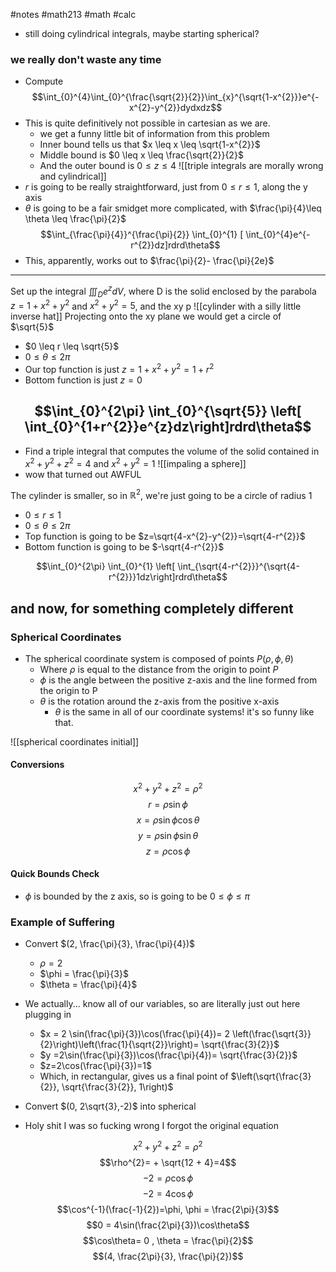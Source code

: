 #notes #math213 #math #calc

- still doing cylindrical integrals, maybe starting spherical?

### we really don't waste any time

- Compute $$\int_{0}^{4}\int_{0}^{\frac{\sqrt{2}}{2}}\int_{x}^{\sqrt{1-x^{2}}}e^{-x^{2}-y^{2}}dydxdz$$
- This is quite definitively not possible in cartesian as we are.
	- we get a funny little bit of information from this problem
	- Inner bound tells us that $x \leq x \leq \sqrt{1-x^{2}}$
	- Middle bound is $0 \leq x \leq \frac{\sqrt{2}}{2}$
	- And the outer bound is $0 \leq z \leq 4$
![[triple integrals are morally wrong and cylindrical]]
- $r$ is going to be really straightforward, just from $0 \leq r \leq 1$, along the y axis
- $\theta$ is going to be a fair smidget more complicated, with $\frac{\pi}{4}\leq \theta \leq \frac{\pi}{2}$ 
$$\int_{\frac{\pi}{4}}^{\frac{\pi}{2}} \int_{0}^{1} [ \int_{0}^{4}e^{-r^{2}}dz]rdrd\theta$$
- This, apparently, works out to $\frac{\pi}{2}- \frac{\pi}{2e}$
---
Set up the integral $\iiint_{D}e^{z}dV$, where D is the solid enclosed by the parabola $z=1+x^{2}+y^{2}$ and $x^{2}+y^{2}=5$, and the xy p
![[cylinder with a silly little inverse hat]]
Projecting onto the xy plane we would get a circle of $\sqrt{5}$
- $0 \leq r \leq \sqrt{5}$
- $0 \leq \theta \leq 2\pi$
- Our top function is just $z=1+x^{2}+y^{2}= 1+r^{2}$
- Bottom function is just $z=0$

$$\int_{0}^{2\pi} \int_{0}^{\sqrt{5}} \left[ \int_{0}^{1+r^{2}}e^{z}dz\right]rdrd\theta$$
---
- Find a triple integral that computes the volume of the solid contained in $x^{2}+y^{2}+z^{2}=4$ and $x^{2}+y^{2}=1$
![[impaling a sphere]]
- wow that turned out AWFUL

The cylinder is smaller, so in $\mathbb{R}^{2}$, we're just going to be a circle of radius 1

- $0 \leq r \leq 1$
- $0 \leq \theta \leq 2\pi$
- Top function is going to be $z=\sqrt{4-x^{2}-y^{2}}=\sqrt{4-r^{2}}$
- Bottom function is going to be $-\sqrt{4-r^{2}}$

$$\int_{0}^{2\pi} \int_{0}^{1} \left[ \int_{\sqrt{4-r^{2}}}^{\sqrt{4-r^{2}}}1dz\right]rdrd\theta$$

## and now, for something completely different
### Spherical Coordinates
- The spherical coordinate system is composed of points $P(\rho,\phi,\theta)$  
	- Where $\rho$ is equal to the distance from the origin to point $P$
	- $\phi$ is the angle between the positive z-axis and the line formed from the origin to P
	- $\theta$ is the rotation around the z-axis from the positive x-axis
		- $\theta$ is the same in all of our coordinate systems! it's so funny like that.

![[spherical coordinates initial]]
#### Conversions
$$x^{2}+y^{2}+z^{2}= \rho^{2}$$
$$r = \rho\sin\phi$$
$$x = \rho\sin\phi \cos\theta$$
$$y = \rho \sin\phi \sin\theta$$
$$z = \rho \cos\phi$$
#### Quick Bounds Check
- $\phi$ is bounded by the z axis, so is going to be $0 \leq \phi \leq \pi$

### Example of Suffering
- Convert $(2, \frac{\pi}{3}, \frac{\pi}{4})$
	- $\rho = 2$
	- $\phi = \frac{\pi}{3}$
	- $\theta = \frac{\pi}{4}$
- We actually... know all of our variables, so are literally just out here plugging in
	- $x = 2 \sin(\frac{\pi}{3})\cos(\frac{\pi}{4})= 2 \left(\frac{\sqrt{3}}{2}\right)\left(\frac{1}{\sqrt{2}}\right)= \sqrt{\frac{3}{2}}$  
	- $y =2\sin(\frac{\pi}{3})\cos(\frac{\pi}{4})= \sqrt{\frac{3}{2}}$
	- $z=2\cos(\frac{\pi}{3})=1$
	- Which, in rectangular, gives us a final point of $\left(\sqrt{\frac{3}{2}}, \sqrt{\frac{3}{2}}, 1\right)$ 

- Convert $(0, 2\sqrt{3},-2)$ into spherical


- Holy shit I was so fucking wrong I forgot the original equation

$$x^{2}+ y^{2}+z^{2} = \rho^{2}$$
$$\rho^{2}= + \sqrt{12 + 4}=4$$
$$-2 = \rho\cos\phi$$
$$-2 = 4\cos\phi$$
$$\cos^{-1}(\frac{-1}{2})=\phi, \phi = \frac{2\pi}{3}$$
$$0 = 4\sin(\frac{2\pi}{3})\cos\theta$$
$$\cos\theta= 0 , \theta = \frac{\pi}{2}$$
$$(4, \frac{2\pi}{3}, \frac{\pi}{2})$$